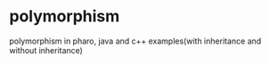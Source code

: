 # polymorphism
polymorphism in pharo, java and c++ examples(with inheritance and without inheritance)
